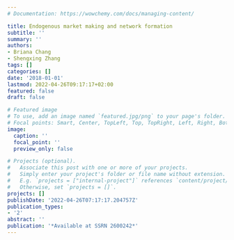 ```yaml
---
# Documentation: https://wowchemy.com/docs/managing-content/

title: Endogenous market making and network formation
subtitle: ''
summary: ''
authors:
- Briana Chang
- Shengxing Zhang
tags: []
categories: []
date: '2018-01-01'
lastmod: 2022-04-26T09:17:17+02:00
featured: false
draft: false

# Featured image
# To use, add an image named `featured.jpg/png` to your page's folder.
# Focal points: Smart, Center, TopLeft, Top, TopRight, Left, Right, BottomLeft, Bottom, BottomRight.
image:
  caption: ''
  focal_point: ''
  preview_only: false

# Projects (optional).
#   Associate this post with one or more of your projects.
#   Simply enter your project's folder or file name without extension.
#   E.g. `projects = ["internal-project"]` references `content/project/deep-learning/index.md`.
#   Otherwise, set `projects = []`.
projects: []
publishDate: '2022-04-26T07:17:17.204757Z'
publication_types:
- '2'
abstract: ''
publication: '*Available at SSRN 2600242*'
---
```

